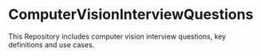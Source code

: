 # ComputerVisionInterviewQuestions
This Repository includes computer vision interview questions, key definitions and use cases.
